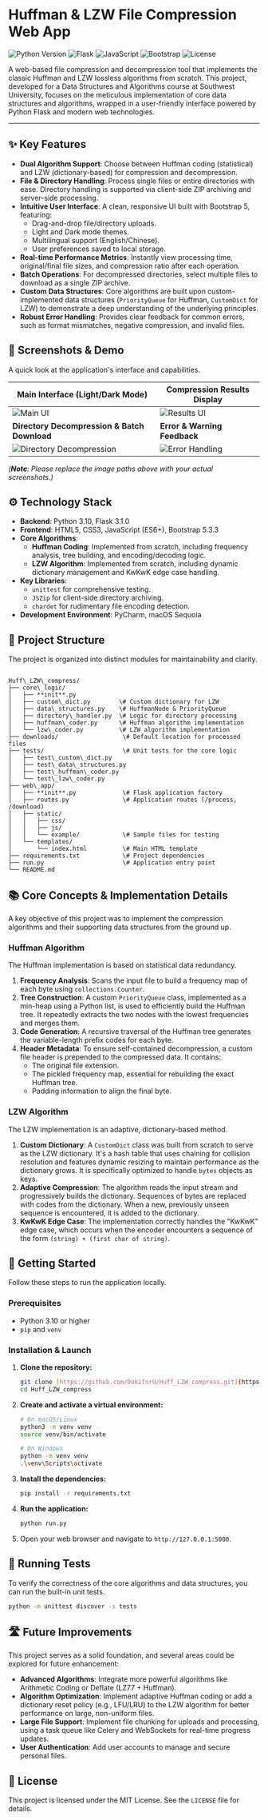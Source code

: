 # Huffman & LZW File Compression Web App

![Python Version](https://img.shields.io/badge/Python-3.10+-blue.svg)
![Flask](https://img.shields.io/badge/Flask-3.1-hotpink.svg)
![JavaScript](https://img.shields.io/badge/JavaScript-ES6+-yellow.svg)
![Bootstrap](https://img.shields.io/badge/Bootstrap-5.3-purple.svg)
![License](https://img.shields.io/badge/License-MIT-green.svg)

A web-based file compression and decompression tool that implements the classic Huffman and LZW lossless algorithms from scratch. This project, developed for a Data Structures and Algorithms course at Southwest University, focuses on the meticulous implementation of core data structures and algorithms, wrapped in a user-friendly interface powered by Python Flask and modern web technologies.

---

## ✨ Key Features

-   **Dual Algorithm Support**: Choose between Huffman coding (statistical) and LZW (dictionary-based) for compression and decompression.
-   **File & Directory Handling**: Process single files or entire directories with ease. Directory handling is supported via client-side ZIP archiving and server-side processing.
-   **Intuitive User Interface**: A clean, responsive UI built with Bootstrap 5, featuring:
    -   Drag-and-drop file/directory uploads.
    -   Light and Dark mode themes.
    -   Multilingual support (English/Chinese).
    -   User preferences saved to local storage.
-   **Real-time Performance Metrics**: Instantly view processing time, original/final file sizes, and compression ratio after each operation.
-   **Batch Operations**: For decompressed directories, select multiple files to download as a single ZIP archive.
-   **Custom Data Structures**: Core algorithms are built upon custom-implemented data structures (`PriorityQueue` for Huffman, `CustomDict` for LZW) to demonstrate a deep understanding of the underlying principles.
-   **Robust Error Handling**: Provides clear feedback for common errors, such as format mismatches, negative compression, and invalid files.

## 📸 Screenshots & Demo

A quick look at the application's interface and capabilities.

| Main Interface (Light/Dark Mode)                                | Compression Results Display                                 |
| --------------------------------------------------------------- | ----------------------------------------------------------- |
| ![Main UI](docs/images/main-ui.png)                             | ![Results UI](docs/images/results-ui.png)                   |
| **Directory Decompression & Batch Download** | **Error & Warning Feedback** |
| ![Directory Decompression](docs/images/directory-download.png) | ![Error Handling](docs/images/error-handling.png)         |

*(**Note**: Please replace the image paths above with your actual screenshots.)*

## ⚙️ Technology Stack

-   **Backend**: Python 3.10, Flask 3.1.0
-   **Frontend**: HTML5, CSS3, JavaScript (ES6+), Bootstrap 5.3.3
-   **Core Algorithms**:
    -   **Huffman Coding**: Implemented from scratch, including frequency analysis, tree building, and encoding/decoding logic.
    -   **LZW Algorithm**: Implemented from scratch, including dynamic dictionary management and KwKwK edge case handling.
-   **Key Libraries**:
    -   `unittest` for comprehensive testing.
    -   `JSZip` for client-side directory archiving.
    -   `chardet` for rudimentary file encoding detection.
-   **Development Environment**: PyCharm, macOS Sequoia

## 📂 Project Structure

The project is organized into distinct modules for maintainability and clarity.

```

Huff\_LZW\_compress/
├── core\_logic/
│   ├── **init**.py
│   ├── custom\_dict.py        \# Custom dictionary for LZW
│   ├── data\_structures.py    \# HuffmanNode & PriorityQueue
│   ├── directory\_handler.py  \# Logic for directory processing
│   ├── huffman\_coder.py      \# Huffman algorithm implementation
│   └── lzw\_coder.py          \# LZW algorithm implementation
├── downloads/                  \# Default location for processed files
├── tests/                      \# Unit tests for the core logic
│   ├── test\_custom\_dict.py
│   ├── test\_data\_structures.py
│   ├── test\_huffman\_coder.py
│   └── test\_lzw\_coder.py
├── web\_app/
│   ├── **init**.py             \# Flask application factory
│   ├── routes.py               \# Application routes (/process, /download)
│   ├── static/
│   │   ├── css/
│   │   ├── js/
│   │   └── example/            \# Sample files for testing
│   └── templates/
│       └── index.html          \# Main HTML template
├── requirements.txt            \# Project dependencies
├── run.py                      \# Application entry point
└── README.md

````

## 📚 Core Concepts & Implementation Details

A key objective of this project was to implement the compression algorithms and their supporting data structures from the ground up.

### Huffman Algorithm

The Huffman implementation is based on statistical data redundancy.
1.  **Frequency Analysis**: Scans the input file to build a frequency map of each byte using `collections.Counter`.
2.  **Tree Construction**: A custom `PriorityQueue` class, implemented as a min-heap using a Python list, is used to efficiently build the Huffman tree. It repeatedly extracts the two nodes with the lowest frequencies and merges them.
3.  **Code Generation**: A recursive traversal of the Huffman tree generates the variable-length prefix codes for each byte.
4.  **Header Metadata**: To ensure self-contained decompression, a custom file header is prepended to the compressed data. It contains:
    -   The original file extension.
    -   The pickled frequency map, essential for rebuilding the exact Huffman tree.
    -   Padding information to align the final byte.

### LZW Algorithm

The LZW implementation is an adaptive, dictionary-based method.
1.  **Custom Dictionary**: A `CustomDict` class was built from scratch to serve as the LZW dictionary. It's a hash table that uses chaining for collision resolution and features dynamic resizing to maintain performance as the dictionary grows. It is specifically optimized to handle `bytes` objects as keys.
2.  **Adaptive Compression**: The algorithm reads the input stream and progressively builds the dictionary. Sequences of bytes are replaced with codes from the dictionary. When a new, previously unseen sequence is encountered, it is added to the dictionary.
3.  **KwKwK Edge Case**: The implementation correctly handles the "KwKwK" edge case, which occurs when the encoder encounters a sequence of the form `(string) + (first char of string)`.

## 🚀 Getting Started

Follow these steps to run the application locally.

### Prerequisites

-   Python 3.10 or higher
-   `pip` and `venv`

### Installation & Launch

1.  **Clone the repository:**
    ```sh
    git clone [https://github.com/DokiforU/Huff_LZW_compress.git](https://github.com/DokiforU/Huff_LZW_compress.git)
    cd Huff_LZW_compress
    ```

2.  **Create and activate a virtual environment:**
    ```sh
    # On macOS/Linux
    python3 -m venv venv
    source venv/bin/activate

    # On Windows
    python -m venv venv
    .\venv\Scripts\activate
    ```

3.  **Install the dependencies:**
    ```sh
    pip install -r requirements.txt
    ```

4.  **Run the application:**
    ```sh
    python run.py
    ```

5.  Open your web browser and navigate to `http://127.0.0.1:5000`.

## 🧪 Running Tests

To verify the correctness of the core algorithms and data structures, you can run the built-in unit tests.

```sh
python -m unittest discover -s tests
````

## 🛣️ Future Improvements

This project serves as a solid foundation, and several areas could be explored for future enhancement:

  - **Advanced Algorithms**: Integrate more powerful algorithms like Arithmetic Coding or Deflate (LZ77 + Huffman).
  - **Algorithm Optimization**: Implement adaptive Huffman coding or add a dictionary reset policy (e.g., LFU/LRU) to the LZW algorithm for better performance on large, non-uniform files.
  - **Large File Support**: Implement file chunking for uploads and processing, using a task queue like Celery and WebSockets for real-time progress updates.
  - **User Authentication**: Add user accounts to manage and secure personal files.

## 📄 License

This project is licensed under the MIT License. See the `LICENSE` file for details.
